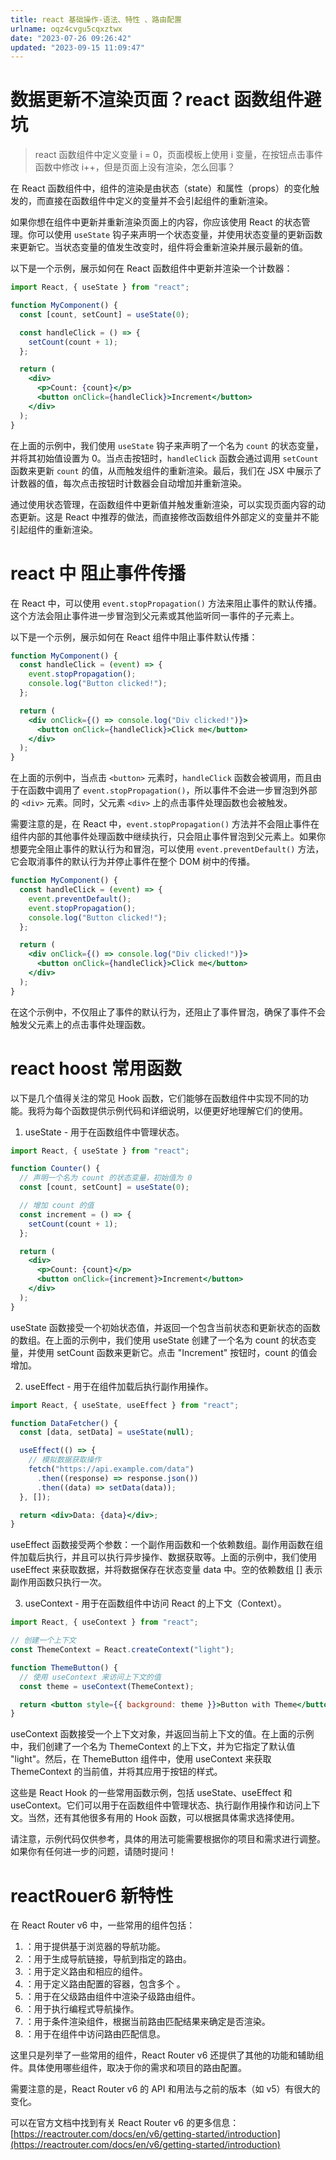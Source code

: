 ```yaml
---
title: react 基础操作-语法、特性 、路由配置
urlname: oqz4cvgu5cqxztwx
date: "2023-07-26 09:26:42"
updated: "2023-09-15 11:09:47"
---
```


# 数据更新不渲染页面？react 函数组件避坑

> react 函数组件中定义变量 i = 0，页面模板上使用 i 变量，在按钮点击事件函数中修改 i++，但是页面上没有渲染，怎么回事？

在 React 函数组件中，组件的渲染是由状态（state）和属性（props）的变化触发的，而直接在函数组件中定义的变量并不会引起组件的重新渲染。

如果你想在组件中更新并重新渲染页面上的内容，你应该使用 React 的状态管理。你可以使用 `useState` 钩子来声明一个状态变量，并使用状态变量的更新函数来更新它。当状态变量的值发生改变时，组件将会重新渲染并展示最新的值。

以下是一个示例，展示如何在 React 函数组件中更新并渲染一个计数器：

```jsx
import React, { useState } from "react";

function MyComponent() {
  const [count, setCount] = useState(0);

  const handleClick = () => {
    setCount(count + 1);
  };

  return (
    <div>
      <p>Count: {count}</p>
      <button onClick={handleClick}>Increment</button>
    </div>
  );
}
```

在上面的示例中，我们使用 `useState` 钩子来声明了一个名为 `count` 的状态变量，并将其初始值设置为 0。当点击按钮时，`handleClick` 函数会通过调用 `setCount` 函数来更新 `count` 的值，从而触发组件的重新渲染。最后，我们在 JSX 中展示了计数器的值，每次点击按钮时计数器会自动增加并重新渲染。

通过使用状态管理，在函数组件中更新值并触发重新渲染，可以实现页面内容的动态更新。这是 React 中推荐的做法，而直接修改函数组件外部定义的变量并不能引起组件的重新渲染。

# react 中 阻止事件传播

在 React 中，可以使用 `event.stopPropagation()` 方法来阻止事件的默认传播。这个方法会阻止事件进一步冒泡到父元素或其他监听同一事件的子元素上。

以下是一个示例，展示如何在 React 组件中阻止事件默认传播：

```jsx
function MyComponent() {
  const handleClick = (event) => {
    event.stopPropagation();
    console.log("Button clicked!");
  };

  return (
    <div onClick={() => console.log("Div clicked!")}>
      <button onClick={handleClick}>Click me</button>
    </div>
  );
}
```

在上面的示例中，当点击 `<button>` 元素时，`handleClick` 函数会被调用，而且由于在函数中调用了 `event.stopPropagation()`，所以事件不会进一步冒泡到外部的 `<div>` 元素。同时，父元素 `<div>` 上的点击事件处理函数也会被触发。

需要注意的是，在 React 中，`event.stopPropagation()` 方法并不会阻止事件在组件内部的其他事件处理函数中继续执行，只会阻止事件冒泡到父元素上。如果你想要完全阻止事件的默认行为和冒泡，可以使用 `event.preventDefault()` 方法，它会取消事件的默认行为并停止事件在整个 DOM 树中的传播。

```jsx
function MyComponent() {
  const handleClick = (event) => {
    event.preventDefault();
    event.stopPropagation();
    console.log("Button clicked!");
  };

  return (
    <div onClick={() => console.log("Div clicked!")}>
      <button onClick={handleClick}>Click me</button>
    </div>
  );
}
```

在这个示例中，不仅阻止了事件的默认行为，还阻止了事件冒泡，确保了事件不会触发父元素上的点击事件处理函数。

# react hoost 常用函数

以下是几个值得关注的常见 Hook 函数，它们能够在函数组件中实现不同的功能。我将为每个函数提供示例代码和详细说明，以便更好地理解它们的使用。

1. useState - 用于在函数组件中管理状态。

```jsx
import React, { useState } from "react";

function Counter() {
  // 声明一个名为 count 的状态变量，初始值为 0
  const [count, setCount] = useState(0);

  // 增加 count 的值
  const increment = () => {
    setCount(count + 1);
  };

  return (
    <div>
      <p>Count: {count}</p>
      <button onClick={increment}>Increment</button>
    </div>
  );
}
```

useState 函数接受一个初始状态值，并返回一个包含当前状态和更新状态的函数的数组。在上面的示例中，我们使用 useState 创建了一个名为 count 的状态变量，并使用 setCount 函数来更新它。点击 "Increment" 按钮时，count 的值会增加。

2. useEffect - 用于在组件加载后执行副作用操作。

```jsx
import React, { useState, useEffect } from "react";

function DataFetcher() {
  const [data, setData] = useState(null);

  useEffect(() => {
    // 模拟数据获取操作
    fetch("https://api.example.com/data")
      .then((response) => response.json())
      .then((data) => setData(data));
  }, []);

  return <div>Data: {data}</div>;
}
```

useEffect 函数接受两个参数：一个副作用函数和一个依赖数组。副作用函数在组件加载后执行，并且可以执行异步操作、数据获取等。上面的示例中，我们使用 useEffect 来获取数据，并将数据保存在状态变量 data 中。空的依赖数组 [] 表示副作用函数只执行一次。

3. useContext - 用于在函数组件中访问 React 的上下文（Context）。

```jsx
import React, { useContext } from "react";

// 创建一个上下文
const ThemeContext = React.createContext("light");

function ThemeButton() {
  // 使用 useContext 来访问上下文的值
  const theme = useContext(ThemeContext);

  return <button style={{ background: theme }}>Button with Theme</button>;
}
```

useContext 函数接受一个上下文对象，并返回当前上下文的值。在上面的示例中，我们创建了一个名为 ThemeContext 的上下文，并为它指定了默认值 "light"。然后，在 ThemeButton 组件中，使用 useContext 来获取 ThemeContext 的当前值，并将其应用于按钮的样式。

这些是 React Hook 的一些常用函数示例，包括 useState、useEffect 和 useContext。它们可以用于在函数组件中管理状态、执行副作用操作和访问上下文。当然，还有其他很多有用的 Hook 函数，可以根据具体需求选择使用。

请注意，示例代码仅供参考，具体的用法可能需要根据你的项目和需求进行调整。如果你有任何进一步的问题，请随时提问！

# reactRouer6 新特性

在 React Router v6 中，一些常用的组件包括：

1. <BrowserRouter>：用于提供基于浏览器的导航功能。
2. <Link>：用于生成导航链接，导航到指定的路由。
3. <Route>：用于定义路由和相应的组件。
4. <Routes>：用于定义路由配置的容器，包含多个 <Route>。
5. <Outlet>：用于在父级路由组件中渲染子级路由组件。
6. <Navigate>：用于执行编程式导航操作。
7. <Match>：用于条件渲染组件，根据当前路由匹配结果来确定是否渲染。
8. <UseMatch>：用于在组件中访问路由匹配信息。

这里只是列举了一些常用的组件，React Router v6 还提供了其他的功能和辅助组件。具体使用哪些组件，取决于你的需求和项目的路由配置。

需要注意的是，React Router v6 的 API 和用法与之前的版本（如 v5）有很大的变化。

可以在官方文档中找到有关 React Router v6 的更多信息：[https://reactrouter.com/docs/en/v6/getting-started/introduction](https://reactrouter.com/docs/en/v6/getting-started/introduction)

#
